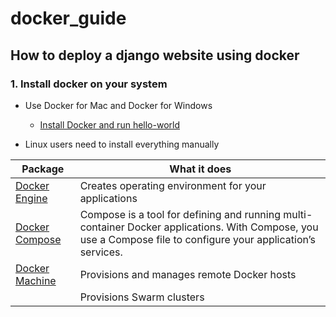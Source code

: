 # docker_guide
## How to deploy a django website using docker

### 1. Install docker on your system
- Use Docker for Mac and Docker for Windows
  - [Install Docker and run hello-world](https://docs.docker.com/engine/getstarted/step_one/#step-1-get-docker)

- Linux users need to install everything manually

| Package | What it does |
| --- | --- |
| [Docker Engine](https://docs.docker.com/engine/installation/) | Creates operating environment for your applications |
| [Docker Compose](https://docs.docker.com/compose/install/)    | Compose is a tool for defining and running multi-container Docker applications. With Compose, you use a Compose file to configure your application’s services. |
| [Docker Machine](https://docs.docker.com/machine/install-machine/) | Provisions and manages remote Docker hosts |
|| Provisions Swarm clusters |
